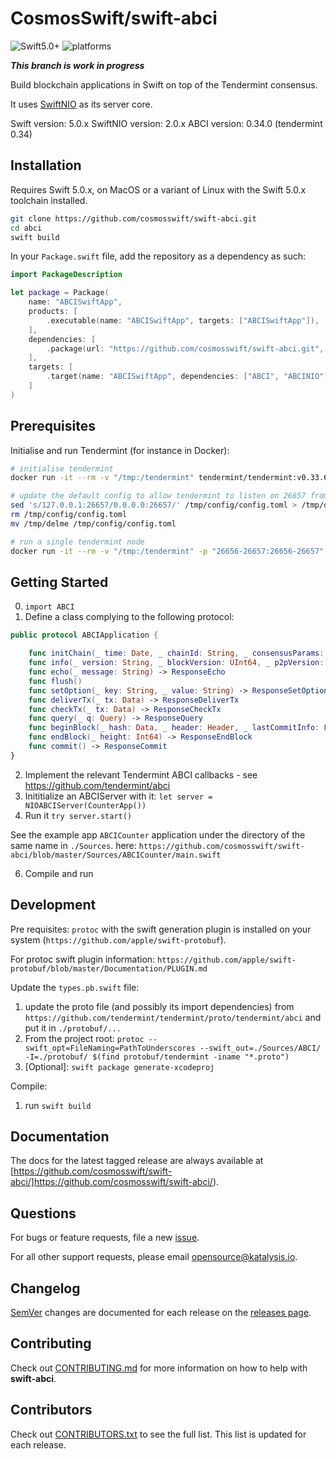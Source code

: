 # CosmosSwift/swift-abci
![Swift5.0+](https://img.shields.io/badge/Swift-5.0+-blue.svg)
![platforms](https://img.shields.io/badge/platforms-macOS%20%7C%20linux-orange.svg)

***This branch is work in progress***

Build blockchain applications in Swift on top of the Tendermint consensus.

It uses [SwiftNIO](https://github.com/apple/swift-nio) as its server core.

Swift version: 5.0.x
SwiftNIO version: 2.0.x
ABCI version: 0.34.0 (tendermint 0.34)


## Installation

Requires Swift 5.0.x, on MacOS or a variant of Linux with the Swift 5.0.x toolchain installed.

``` bash
git clone https://github.com/cosmosswift/swift-abci.git
cd abci
swift build
```

In your `Package.swift` file, add the repository as a dependency as such:
``` swift
import PackageDescription

let package = Package(
    name: "ABCISwiftApp",
    products: [
        .executable(name: "ABCISwiftApp", targets: ["ABCISwiftApp"]),
    ],
    dependencies: [
        .package(url: "https://github.com/cosmosswift/swift-abci.git", from: "1.0.0"),
    ],
    targets: [
        .target(name: "ABCISwiftApp", dependencies: ["ABCI", "ABCINIO"]),
    ]
)
```

## Prerequisites

Initialise and run Tendermint (for instance in Docker):
```bash
# initialise tendermint
docker run -it --rm -v "/tmp:/tendermint" tendermint/tendermint:v0.33.6 init

# update the default config to allow tendermint to listen on 26657 from the localhost
sed 's/127.0.0.1:26657/0.0.0.0:26657/' /tmp/config/config.toml > /tmp/delme
rm /tmp/config/config.toml
mv /tmp/delme /tmp/config/config.toml

# run a single tendermint node
docker run -it --rm -v "/tmp:/tendermint" -p "26656-26657:26656-26657"  tendermint/tendermint:v0.33.6 node --proxy_app="tcp://host.docker.internal:26658"
```



## Getting Started

0. `import ABCI`
1. Define a class complying to the following protocol:
``` swift
public protocol ABCIApplication {

    func initChain(_ time: Date, _ chainId: String, _ consensusParams: ConsensusParams, _ updates: [ValidatorUpdate], _ appStateBytes: Data) -> ResponseInitChain
    func info(_ version: String, _ blockVersion: UInt64, _ p2pVersion: UInt64) -> ResponseInfo
    func echo(_ message: String) -> ResponseEcho
    func flush()
    func setOption(_ key: String, _ value: String) -> ResponseSetOption
    func deliverTx(_ tx: Data) -> ResponseDeliverTx
    func checkTx(_ tx: Data) -> ResponseCheckTx
    func query(_ q: Query) -> ResponseQuery
    func beginBlock(_ hash: Data, _ header: Header, _ lastCommitInfo: LastCommitInfo, _ byzantineValidators: [Evidence]) -> ResponseBeginBlock
    func endBlock(_ height: Int64) -> ResponseEndBlock
    func commit() -> ResponseCommit
}
```
2. Implement the relevant Tendermint ABCI callbacks - see https://github.com/tendermint/abci
3. Inititialize an ABCIServer with it:
`let server = NIOABCIServer(CounterApp())`
4. Run it
`try server.start()`


See the example app `ABCICounter` application under the directory of the same name in `./Sources`.
here: `https://github.com/cosmosswift/swift-abci/blob/master/Sources/ABCICounter/main.swift`

6. Compile and run

## Development

Pre requisites: `protoc` with the swift generation plugin is installed on your system (`https://github.com/apple/swift-protobuf`).

For protoc swift plugin information: `https://github.com/apple/swift-protobuf/blob/master/Documentation/PLUGIN.md`

Update the `types.pb.swift` file:
1. update the proto file (and possibly its import dependencies) from  `https://github.com/tendermint/tendermint/proto/tendermint/abci` and put it in `./protobuf/...`
2. From the project root: `protoc --swift_opt=FileNaming=PathToUnderscores --swift_out=./Sources/ABCI/ -I=./protobuf/ $(find protobuf/tendermint -iname "*.proto")`
3. [Optional]: `swift package generate-xcodeproj`

Compile:
1. run `swift build`

## Documentation

The docs for the latest tagged release are always available at [https://github.com/cosmosswift/swift-abci/]https://github.com/cosmosswift/swift-abci/).

## Questions

For bugs or feature requests, file a new [issue](https://github.com/cosmosswift/swift-abci/issues).

For all other support requests, please email [opensource@katalysis.io](mailto:opensource@katalysis.io).

## Changelog

[SemVer](https://semver.org/) changes are documented for each release on the [releases page](https://github.com/cosmosswift/swift-abci/-/releases).

## Contributing

Check out [CONTRIBUTING.md](https://github.com/cosmosswift/swift-abci/blob/master/CONTRIBUTING.md) for more information on how to help with **swift-abci**.

## Contributors

Check out [CONTRIBUTORS.txt](https://github.com/cosmosswift/swift-abci/blob/master/CONTRIBUTORS.txt) to see the full list. This list is updated for each release.

